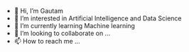 - 👋 Hi, I’m Gautam
- 👀 I’m interested in Artificial Intelligence and Data Science
- 🌱 I’m currently learning Machine learning
- 💞️ I’m looking to collaborate on ...
- 📫 How to reach me ...

<!---
gautamjoshi1984/gautamjoshi1984 is a ✨ special ✨ repository because its `README.md` (this file) appears on your GitHub profile.
You can click the Preview link to take a look at your changes.
--->
